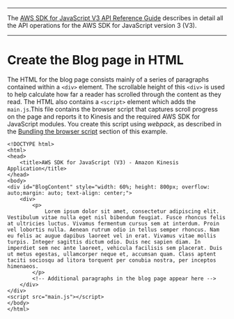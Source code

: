 --------

 The [AWS SDK for JavaScript V3 API Reference Guide](https://docs.aws.amazon.com/AWSJavaScriptSDK/v3/latest/index.html) describes in detail all the API operations for the AWS SDK for JavaScript version 3 \(V3\)\. 

--------

# Create the Blog page in HTML<a name="kinesis-page-scrolling-create-html"></a>

The HTML for the blog page consists mainly of a series of paragraphs contained within a `<div>` element\. The scrollable height of this `<div>` is used to help calculate how far a reader has scrolled through the content as they read\. The HTML also contains a `<script>` element which adds the `main.js`\.This file contains the browser script that captures scroll progress on the page and reports it to Kinesis and the required AWS SDK for JavaScript modules\. You create this script using *webpack*, as described in the [Bundling the browser script](kinesis-page-scrolling-full.md) section of this example\.

```
<!DOCTYPE html>
<html>
<head>
    <title>AWS SDK for JavaScript (V3) - Amazon Kinesis Application</title>
</head>
<body>
<div id="BlogContent" style="width: 60%; height: 800px; overflow: auto;margin: auto; text-align: center;">
    <div>
        <p>
            Lorem ipsum dolor sit amet, consectetur adipiscing elit. Vestibulum vitae nulla eget nisl bibendum feugiat. Fusce rhoncus felis at ultricies luctus. Vivamus fermentum cursus sem at interdum. Proin vel lobortis nulla. Aenean rutrum odio in tellus semper rhoncus. Nam eu felis ac augue dapibus laoreet vel in erat. Vivamus vitae mollis turpis. Integer sagittis dictum odio. Duis nec sapien diam. In imperdiet sem nec ante laoreet, vehicula facilisis sem placerat. Duis ut metus egestas, ullamcorper neque et, accumsan quam. Class aptent taciti sociosqu ad litora torquent per conubia nostra, per inceptos himenaeos.
        </p>
        <!-- Additional paragraphs in the blog page appear here -->
    </div>
</div>
<script src="main.js"></script>
</body>
</html>
```